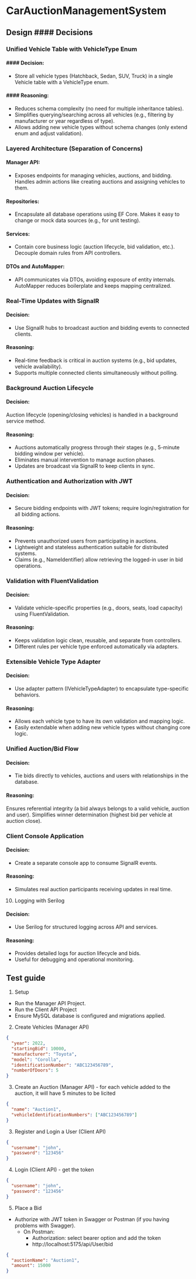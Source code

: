 # CarAuctionManagementSystem

## Design #### Decisions
### Unified Vehicle Table with VehicleType Enum
#### #### Decision:
* Store all vehicle types (Hatchback, Sedan, SUV, Truck) in a single Vehicle table with a VehicleType enum.

#### #### Reasoning:
* Reduces schema complexity (no need for multiple inheritance tables).
* Simplifies querying/searching across all vehicles (e.g., filtering by manufacturer or year regardless of type).
* Allows adding new vehicle types without schema changes (only extend enum and adjust validation).

### Layered Architecture (Separation of Concerns)
#### Manager API:
* Exposes endpoints for managing vehicles, auctions, and bidding. Handles admin actions like creating auctions and assigning vehicles to them.
#### Repositories:
* Encapsulate all database operations using EF Core. Makes it easy to change or mock data sources (e.g., for unit testing).
#### Services:
* Contain core business logic (auction lifecycle, bid validation, etc.). Decouple domain rules from API controllers.
#### DTOs and AutoMapper:
* API communicates via DTOs, avoiding exposure of entity internals. AutoMapper reduces boilerplate and keeps mapping centralized.

### Real-Time Updates with SignalR
#### Decision:
* Use SignalR hubs to broadcast auction and bidding events to connected clients.

#### Reasoning:

* Real-time feedback is critical in auction systems (e.g., bid updates, vehicle availability).
* Supports multiple connected clients simultaneously without polling.

### Background Auction Lifecycle
#### Decision:
Auction lifecycle (opening/closing vehicles) is handled in a background service method.

#### Reasoning:

* Auctions automatically progress through their stages (e.g., 5-minute bidding window per vehicle).
* Eliminates manual intervention to manage auction phases.
* Updates are broadcast via SignalR to keep clients in sync.

### Authentication and Authorization with JWT
#### Decision:
* Secure bidding endpoints with JWT tokens; require login/registration for all bidding actions.
#### Reasoning:
* Prevents unauthorized users from participating in auctions.
* Lightweight and stateless authentication suitable for distributed systems.
* Claims (e.g., NameIdentifier) allow retrieving the logged-in user in bid operations.

### Validation with FluentValidation
#### Decision:
* Validate vehicle-specific properties (e.g., doors, seats, load capacity) using FluentValidation.
#### Reasoning:
* Keeps validation logic clean, reusable, and separate from controllers.
* Different rules per vehicle type enforced automatically via adapters.

### Extensible Vehicle Type Adapter
#### Decision:
* Use adapter pattern (IVehicleTypeAdapter) to encapsulate type-specific behaviors.

#### Reasoning:
* Allows each vehicle type to have its own validation and mapping logic.
* Easily extendable when adding new vehicle types without changing core logic.

### Unified Auction/Bid Flow
#### Decision:
* Tie bids directly to vehicles, auctions and users with relationships in the database.

#### Reasoning:

Ensures referential integrity (a bid always belongs to a valid vehicle, auction and user).
Simplifies winner determination (highest bid per vehicle at auction close).

### Client Console Application
#### Decision:
* Create a separate console app to consume SignalR events.
#### Reasoning:
* Simulates real auction participants receiving updates in real time.

10. Logging with Serilog
#### Decision:
* Use Serilog for structured logging across API and services.

#### Reasoning:
* Provides detailed logs for auction lifecycle and bids.
* Useful for debugging and operational monitoring.


## Test guide

1. Setup
* Run the Manager API Project.
* Run the Client API Project
* Ensure MySQL database is configured and migrations applied.

2. Create Vehicles (Manager API)

```json
{
  "year": 2022,
  "startingBid": 10000,
  "manufacturer": "Toyota",
  "model": "Corolla",
  "identificationNumber": "ABC123456789",
  "numberOfDoors": 5
}
```

3. Create an Auction (Manager API) - for each vehicle added to the auction, it will have 5 minutes to be licited

```json
{
  "name": "Auction1",
  "vehicleIdentificationNumbers": ["ABC123456789"]
}
```

3. Register and Login a User (Client API)

``` json
{
  "username": "john",
  "password": "123456"
}
```

4. Login (Client API) - get the token

``` json
{
  "username": "john",
  "password": "123456"
}
```

5. Place a Bid

* Authorize with JWT token in Swagger or Postman (if you having problems with Swagger).
    - On Postman:
        * Authorization: select bearer option and add the token
        * http://localhost:5175/api/User/bid

```json
{
  "auctionName": "Auction1",
  "amount": 15000
}
```